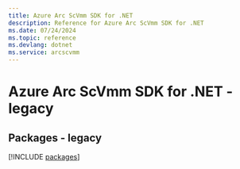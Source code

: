 ```yaml
---
title: Azure Arc ScVmm SDK for .NET
description: Reference for Azure Arc ScVmm SDK for .NET
ms.date: 07/24/2024
ms.topic: reference
ms.devlang: dotnet
ms.service: arcscvmm
---
```

# Azure Arc ScVmm SDK for .NET - legacy
## Packages - legacy
[!INCLUDE [packages](arc-scvmm-index.md)]